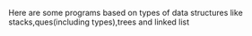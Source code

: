 Here are some programs based on types of data structures like stacks,ques(including types),trees and linked list

